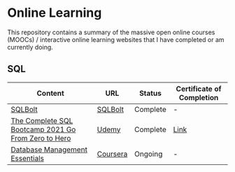 # Online Learning
This repository contains a summary of the massive open online courses (MOOCs) / interactive online learning websites that I have completed or am currently doing.

## SQL

Content | URL | Status | Certificate of Completion
----------- | --------------------------------- | ----------- | --------------------------------- |
[SQLBolt](https://github.com/Sheikh-Umar/online-learning/blob/main/sql/sqlbolt/sqlbolt-answers.sql) | [SQLBolt](https://sqlbolt.com/) | Complete | -
[The Complete SQL Bootcamp 2021 Go From Zero to Hero](https://github.com/Sheikh-Umar/online-learning/blob/main/sql/the-complete-sql-bootcamp-2021-go-from-zero-to-hero/answer.sql) | [Udemy](https://www.udemy.com/course/the-complete-sql-bootcamp/) | Complete | [Link](https://github.com/Sheikh-Umar/online-learning/blob/main/sql/the-complete-sql-bootcamp-2021-go-from-zero-to-hero/sheikh-umar-udemy-sql-course-certificate-of-completion.pdf)
[Database Management Essentials](https://www.coursera.org/learn/database-management) | [Coursera](https://www.coursera.org/learn/database-management) | Ongoing | -
